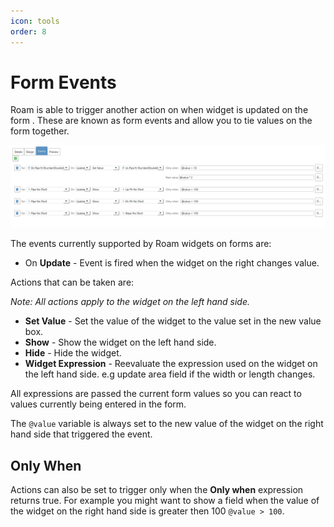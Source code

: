 ```yaml
---
icon: tools
order: 8
---
```


# Form Events

Roam is able to trigger another action on when widget is updated on the form .  These are known as form events and allow you to tie values on the form together.

![events](../images/events.png)

The events currently supported by Roam widgets on forms are:

- On **Update** - Event is fired when the widget on the right changes value.

Actions that can be taken are:

*Note: All actions apply to the widget on the left hand side.*

- **Set Value** - Set the value of the widget to the value set in the new value box. 
- **Show** - Show the widget on the left hand side.
- **Hide** - Hide the widget. 
- **Widget Expression** - Reevaluate the expression used on the widget on the left hand side. e.g update area field if the width or length changes.

All expressions are passed the current form values so you can react to values currently being entered in the form.

The `@value` variable is always set to the new value of the widget on the right hand side that triggered the event.

## Only When

Actions can also be set to trigger only when the **Only when** expression returns true. For example you might want to show a field when the value of the widget on the right hand side is greater then 100 `@value > 100`.  




